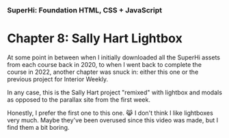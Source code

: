 ### SuperHi: Foundation HTML, CSS + JavaScript

# Chapter 8: Sally Hart Lightbox

At some point in between when I initially downloaded all the SuperHi assets from each course back in 2020, to when I went back to complete the course in 2022, another chapter was snuck in: either this one or the previous project for Interior Weekly.

In any case, this is the Sally Hart project "remixed" with lightbox and modals as opposed to the parallax site from the first week.

Honestly, I prefer the first one to this one. 😹 I don't think I like lightboxes very much. Maybe they've been overused since this video was made, but I find them a bit boring.
